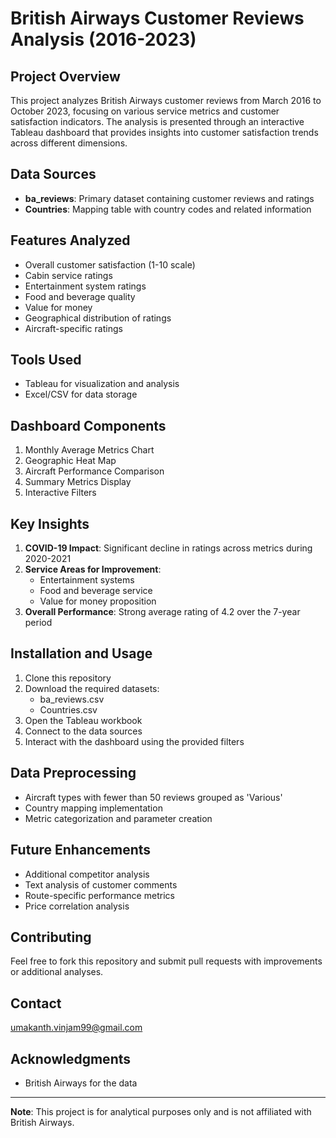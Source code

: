 # British Airways Customer Reviews Analysis (2016-2023)

## Project Overview
This project analyzes British Airways customer reviews from March 2016 to October 2023, focusing on various service metrics and customer satisfaction indicators. The analysis is presented through an interactive Tableau dashboard that provides insights into customer satisfaction trends across different dimensions.

## Data Sources
- **ba_reviews**: Primary dataset containing customer reviews and ratings
- **Countries**: Mapping table with country codes and related information

## Features Analyzed
- Overall customer satisfaction (1-10 scale)
- Cabin service ratings
- Entertainment system ratings 
- Food and beverage quality
- Value for money
- Geographical distribution of ratings
- Aircraft-specific ratings

## Tools Used
- Tableau for visualization and analysis
- Excel/CSV for data storage

## Dashboard Components
1. Monthly Average Metrics Chart
2. Geographic Heat Map
3. Aircraft Performance Comparison
4. Summary Metrics Display
5. Interactive Filters

## Key Insights
1. **COVID-19 Impact**: Significant decline in ratings across metrics during 2020-2021
2. **Service Areas for Improvement**:
   - Entertainment systems
   - Food and beverage service
   - Value for money proposition
3. **Overall Performance**: Strong average rating of 4.2 over the 7-year period

## Installation and Usage
1. Clone this repository
2. Download the required datasets:
   - ba_reviews.csv
   - Countries.csv
3. Open the Tableau workbook
4. Connect to the data sources
5. Interact with the dashboard using the provided filters

## Data Preprocessing
- Aircraft types with fewer than 50 reviews grouped as 'Various'
- Country mapping implementation
- Metric categorization and parameter creation

## Future Enhancements
- Additional competitor analysis
- Text analysis of customer comments
- Route-specific performance metrics
- Price correlation analysis

## Contributing
Feel free to fork this repository and submit pull requests with improvements or additional analyses.

## Contact
umakanth.vinjam99@gmail.com

## Acknowledgments
- British Airways for the data

---
**Note**: This project is for analytical purposes only and is not affiliated with British Airways.

